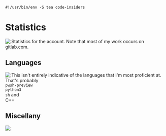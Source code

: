 ```shebang
#!/usr/bin/env -S tea code-insiders
```

<!DOCTYPE html>
<html lang="en">
  <head>
    <meta charset="UTF-8">
    <meta name="viewport" content="width=device-width, initial-scale=1.0">
    <meta http-equiv="X-UA-Compatible" content="ie=edge">
    <link rel="stylesheet" href="style.css">
  </head>

<body>
  
<h1>
  Statistics
</h1>

<a href="https://github.com/anuraghazra/github-readme-stats">
  <img width="auto" height="auto" align="left" src="https://github-readme-stats.vercel.app/api?username=rokejulianlockhart&show_icons=true&theme=transparent&count_private=true&include_all_commits=true&number_format=long" />
</a>
  
Statistics for the account. Note that most of my work occurs on gitlab.com.
  
<h2>
  Languages
</h2>

<a href="https://github.com/anuraghazra/github-readme-stats">
  <img width="auto" height="auto" align="left" src="https://github-readme-stats.vercel.app/api/top-langs/?username=rokejulianlockhart&langs_count=10&theme=transparent&count_private=true&layout=default&langs_count=10" />
</a>
  
This isn't entirely indicative of the languages that I'm most proficient at. That's probably  
`pwsh-preview`  
`python3`  
`sh` and  
C++  
  
<h2>
  Miscellany
</h2>

<a href="https://visitcount.itsvg.in">
  <img width="auto" height="auto" align="left" src="https://visitcount.itsvg.in/api?id=rokejulianlockhart&label=Profile%20Views&color=12&icon=0" />
</a>
  
</body>
</html>
